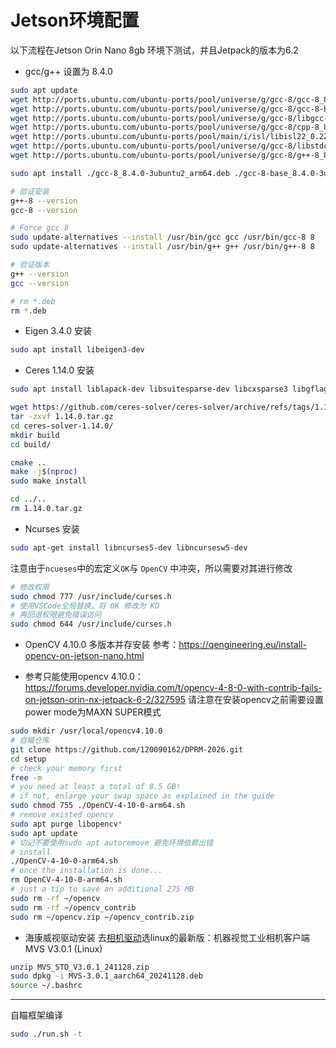 # Jetson环境配置
以下流程在Jetson Orin Nano 8gb 环境下测试，并且Jetpack的版本为6.2

- gcc/g++ 设置为 8.4.0
```bash
sudo apt update
wget http://ports.ubuntu.com/ubuntu-ports/pool/universe/g/gcc-8/gcc-8_8.4.0-3ubuntu2_arm64.deb
wget http://ports.ubuntu.com/ubuntu-ports/pool/universe/g/gcc-8/gcc-8-base_8.4.0-3ubuntu2_arm64.deb
wget http://ports.ubuntu.com/ubuntu-ports/pool/universe/g/gcc-8/libgcc-8-dev_8.4.0-3ubuntu2_arm64.deb
wget http://ports.ubuntu.com/ubuntu-ports/pool/universe/g/gcc-8/cpp-8_8.4.0-3ubuntu2_arm64.deb
wget http://ports.ubuntu.com/ubuntu-ports/pool/main/i/isl/libisl22_0.22.1-1_arm64.deb
wget http://ports.ubuntu.com/ubuntu-ports/pool/universe/g/gcc-8/libstdc++-8-dev_8.4.0-3ubuntu2_arm64.deb
wget http://ports.ubuntu.com/ubuntu-ports/pool/universe/g/gcc-8/g++-8_8.4.0-3ubuntu2_arm64.deb

sudo apt install ./gcc-8_8.4.0-3ubuntu2_arm64.deb ./gcc-8-base_8.4.0-3ubuntu2_arm64.deb ./libgcc-8-dev_8.4.0-3ubuntu2_arm64.deb ./cpp-8_8.4.0-3ubuntu2_arm64.deb ./libisl22_0.22.1-1_arm64.deb ./libstdc++-8-dev_8.4.0-3ubuntu2_arm64.deb ./g++-8_8.4.0-3ubuntu2_arm64.deb -y --no-install-recommends

# 验证安装
g++-8 --version
gcc-8 --version

# Force gcc 8
sudo update-alternatives --install /usr/bin/gcc gcc /usr/bin/gcc-8 8
sudo update-alternatives --install /usr/bin/g++ g++ /usr/bin/g++-8 8

# 验证版本
g++ --version
gcc --version

# rm *.deb
rm *.deb
```
- Eigen 3.4.0 安装
```bash
sudo apt install libeigen3-dev
```
- Ceres 1.14.0 安装
```bash
sudo apt install liblapack-dev libsuitesparse-dev libcxsparse3 libgflags-dev libgoogle-glog-dev libgtest-dev

wget https://github.com/ceres-solver/ceres-solver/archive/refs/tags/1.14.0.tar.gz
tar -zxvf 1.14.0.tar.gz
cd ceres-solver-1.14.0/
mkdir build
cd build/

cmake ..
make -j$(nproc)
sudo make install

cd ../..
rm 1.14.0.tar.gz
```
- Ncurses 安装
```bash
sudo apt-get install libncurses5-dev libncursesw5-dev
```
注意由于`ncueses`中的宏定义`OK`与 `OpenCV` 中冲突，所以需要对其进行修改
```bash
# 修改权限
sudo chmod 777 /usr/include/curses.h
# 使用VSCode全局替换，将 OK 修改为 KO
# 再回退权限避免错误访问
sudo chmod 644 /usr/include/curses.h
```
- OpenCV 4.10.0 多版本并存安装
参考：https://qengineering.eu/install-opencv-on-jetson-nano.html
* 参考只能使用opencv 4.10.0：https://forums.developer.nvidia.com/t/opencv-4-8-0-with-contrib-fails-on-jetson-orin-nx-jetpack-6-2/327595
请注意在安装opencv之前需要设置power mode为MAXN SUPER模式
```bash
sudo mkdir /usr/local/opencv4.10.0
# 自瞄仓库
git clone https://github.com/120090162/DPRM-2026.git
cd setup
# check your memory first
free -m
# you need at least a total of 8.5 GB!
# if not, enlarge your swap space as explained in the guide
sudo chmod 755 ./OpenCV-4-10-0-arm64.sh
# remove existed opencv
sudo apt purge libopencv*
sudo apt update
# 切记不要使用sudo apt autoremove 避免环境依赖出错
# install
./OpenCV-4-10-0-arm64.sh
# once the installation is done...
rm OpenCV-4-10-0-arm64.sh
# just a tip to save an additional 275 MB
sudo rm -rf ~/opencv
sudo rm -rf ~/opencv_contrib
sudo rm ~/opencv.zip ~/opencv_contrib.zip
```
- 海康威视驱动安装
去[相机驱动](https://www.hikrobotics.com/cn/machinevision/service/download/)选linux的最新版：机器视觉工业相机客户端MVS V3.0.1 (Linux)
```bash
unzip MVS_STD_V3.0.1_241128.zip
sudo dpkg -i MVS-3.0.1_aarch64_20241128.deb
source ~/.bashrc
```
---
自瞄框架编译
```bash
sudo ./run.sh -t
```
